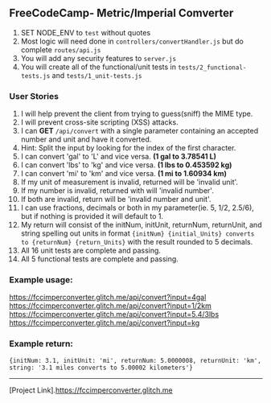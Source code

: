 **FreeCodeCamp**- Metric/Imperial Comverter
------

1) SET NODE_ENV to `test` without quotes
2) Most logic will need done in `controllers/convertHandler.js` but do complete `routes/api.js`
3) You will add any security features to `server.js`
4) You will create all of the functional/unit tests in `tests/2_functional-tests.js` and `tests/1_unit-tests.js`


### User Stories

1.  I will help prevent the client from trying to guess(sniff) the MIME type.
2.  I will prevent cross-site scripting (XSS) attacks.
3.  I can **GET** `/api/convert` with a single parameter containing an accepted number and unit and have it converted.
4.  Hint: Split the input by looking for the index of the first character.
5.  I can convert 'gal' to 'L' and vice versa. **(1 gal to 3.78541 L)**
6.  I can convert 'lbs' to 'kg' and vice versa. **(1 lbs to 0.453592 kg)**
7.  I can convert 'mi' to 'km' and vice versa. **(1 mi to 1.60934 km)**
8.  If my unit of measurement is invalid, returned will be 'invalid unit'.
9.  If my number is invalid, returned with will 'invalid number'.
10.  If both are invalid, return will be 'invalid number and unit'.
11.  I can use fractions, decimals or both in my parameter(ie. 5, 1/2, 2.5/6), but if nothing is provided it will default to 1.
12.  My return will consist of the initNum, initUnit, returnNum, returnUnit, and string spelling out units in format `{initNum} {initial_Units} converts to {returnNum} {return_Units}` with the result rounded to 5 decimals.
13.  All 16 unit tests are complete and passing.
14.  All 5 functional tests are complete and passing.

### Example usage:

https://fccimperconverter.glitch.me/api/convert?input=4gal  
https://fccimperconverter.glitch.me/api/convert?input=1/2km  
https://fccimperconverter.glitch.me/api/convert?input=5.4/3lbs  
https://fccimperconverter.glitch.me/api/convert?input=kg  

### Example return:

`{initNum: 3.1, initUnit: 'mi', returnNum: 5.0000008, returnUnit: 'km', string: '3.1 miles converts to 5.00002 kilometers'}`</div>

* * *

[Project Link].https://fccimperconverter.glitch.me 
